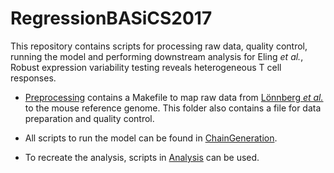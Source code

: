 # RegressionBASiCS2017

This repository contains scripts for processing raw data, quality control, running the model and performing downstream analysis for Eling *et al.*, Robust expression variability testing reveals heterogeneous T cell responses.

* [Preprocessing](../master/Preprocessing/) contains a Makefile to map raw data from [L&ouml;nnberg *et al.*](http://immunology.sciencemag.org/content/2/9/eaal2192) to the mouse reference genome.
  This folder also contains a file for data preparation and quality control.

* All scripts to run the model can be found in [ChainGeneration](../master/ChainGeneration).

* To recreate the analysis, scripts in [Analysis](../master/Analysis) can be used.
